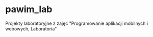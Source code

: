 # pawim_lab
Projekty laboratoryjne z zajęć "Programowanie aplikacji mobilnych i webowych, Laboratoria"

